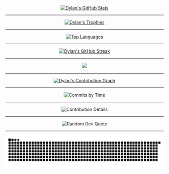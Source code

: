 <div align="center">
  <a href="https://github.com/dhodgson615">
    <img src="https://github-readme-stats.vercel.app/api?username=dhodgson615&show_icons=true&theme=gruvbox&count_private=true&include_all_commits=true" alt="Dylan's GitHub Stats" />
  </a>
</div>

---

<div align="center">
  <a href="https://github.com/dhodgson615">
    <img src="https://github-profile-trophy.vercel.app/?username=dhodgson615&theme=gruvbox&margin-w=20&margin-h=20&column=3" alt="Dylan's Trophies" />
  </a>
</div>

---

<div align="center">
  <a href="https://github.com/dhodgson615">
    <img src="https://github-readme-stats.vercel.app/api/top-langs/?username=dhodgson615&theme=gruvbox&hide=html,css&layout=compact&langs_count=10" alt="Top Languages" />
  </a>
</div>

---

<div align="center">
  <a href="https://github.com/dhodgson615">
    <img src="https://github-readme-streak-stats.herokuapp.com/?user=dhodgson615&theme=gruvbox" alt="Dylan's GitHub Streak" />
  </a>
</div>

---

<p align="center">
  <img src="https://skillicons.dev/icons?i=apple,linux,debian,ubuntu,bash,vim,vscode,c,cpp,java,py,haskell,regex,latex,md,cmake,gradle,maven,docker,clion,idea,pycharm,replit,git,github,discord,gmail,linkedin" />
</p>

---

<div align="center">
  <a href="https://github.com/dhodgson615">
    <img src="https://github-readme-activity-graph.vercel.app/graph?username=dhodgson615&theme=gruvbox" alt="Dylan's Contribution Graph"/>
  </a>
</div>

---

<div align="center">
  <img src="https://github-profile-summary-cards.vercel.app/api/cards/productive-time?username=dhodgson615&theme=gruvbox&utcOffset=8" alt="Commits by Time"/>
</div>

---

<div align="center">
  <img src="https://github-profile-summary-cards.vercel.app/api/cards/profile-details?username=dhodgson615&theme=gruvbox" alt="Contribution Details"/>
</div>

---

<div align="center">
  <img src="https://quotes-github-readme.vercel.app/api?type=horizontal&theme=gruvbox" alt="Random Dev Quote"/>
</div>

---

<div align="center">
  <img src="https://raw.githubusercontent.com/dhodgson615/dhodgson615/output/dist/github-contribution-grid-snake.svg" alt="Snake animation" />
</div>